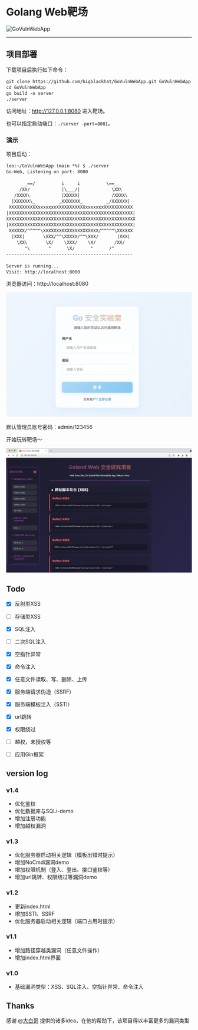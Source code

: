 # Golang Web靶场


![GoVulnWebApp](https://socialify.git.ci/bigblackhat/GoVulnWebApp/image?description=1&font=KoHo&forks=1&issues=1&owner=1&pattern=Signal&pulls=1&stargazers=1&theme=Auto)

---

## 项目部署
下载项目后执行如下命令：
```shell
git clone https://github.com/bigblackhat/GoVulnWebApp.git GoVulnWebApp
cd GoVulnWebApp
go build -o server
./server
```
访问地址：http://127.0.0.1:8080 进入靶场。

也可以指定启动端口：`./server -port=8081`。

### 演示

项目启动：
```shell
leo:~/GoVulnWebApp (main *%) $ ./server
Go-Web, Listening on port: 8080

       _==/          i     i          \==_
     /XX/            |\___/|            \XX\
   /XXXX\            |XXXXX|            /XXXX\
  |XXXXXX\_         _XXXXXXX_         _/XXXXXX|
 XXXXXXXXXXXxxxxxxxXXXXXXXXXXXxxxxxxxXXXXXXXXXXX
|XXXXXXXXXXXXXXXXXXXXXXXXXXXXXXXXXXXXXXXXXXXXXXX|
XXXXXXXXXXXXXXXXXXXXXXXXXXXXXXXXXXXXXXXXXXXXXXXXX
|XXXXXXXXXXXXXXXXXXXXXXXXXXXXXXXXXXXXXXXXXXXXXXX|
 XXXXXX/^^^^"\XXXXXXXXXXXXXXXXXXXXX/^^^^^\XXXXXX
  |XXX|       \XXX/^^\XXXXX/^^\XXX/       |XXX|
    \XX\       \X/    \XXX/    \X/       /XX/
       "\       "      \X/      "      /"
------------------------------------------------

Server is running...
Visit: http://localhost:8080
```
浏览器访问：http://localhost:8080

![](img/login.png)

默认管理员账号密码：admin/123456

开始玩转靶场～

![](img/index.png)


## Todo

- [x] 反射型XSS
- [ ] 存储型XSS
- [x] SQL注入
- [ ] 二次SQL注入
- [x] 空指针异常
- [x] 命令注入
- [x] 任意文件读取、写、删除、上传
- [x] 服务端请求伪造（SSRF）
- [x] 服务端模板注入（SSTI）
- [x] url跳转
- [x] 权限绕过
- [ ] 越权，未授权等
- [ ] 应用Gin框架


## version log

### v1.4
* 优化鉴权
* 优化数据库与SQLi-demo
* 增加注册功能
* 增加越权漏洞
### v1.3
* 优化服务器启动相关逻辑（模板出错时提示）
* 增加NoCmdi漏洞demo
* 增加权限机制（登入、登出、接口鉴权等）
* 增加url跳转、权限绕过等漏洞demo
### v1.2
* 更新index.html
* 增加SSTI、SSRF
* 优化服务器启动相关逻辑（端口占用时提示）
### v1.1
* 增加路径穿越类漏洞（任意文件操作）
* 增加index.html界面
### v1.0
* 基础漏洞类型：XSS、SQL注入、空指针异常、命令注入


## Thanks

感谢 @[大白哥](https://github.com/1derian) 提供的诸多idea，在他的帮助下，该项目得以丰富更多的漏洞类型